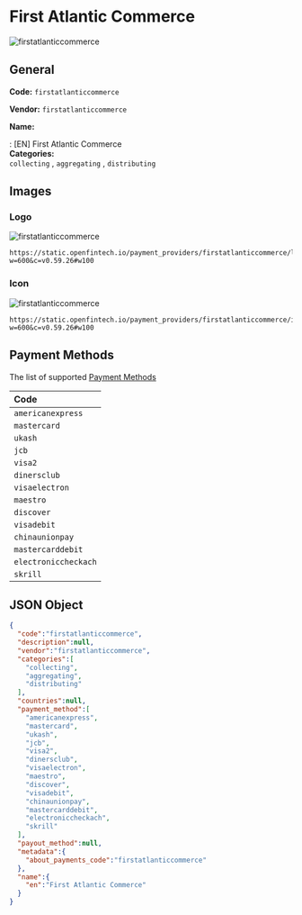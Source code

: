
# First Atlantic Commerce 
![firstatlanticcommerce](https://static.openfintech.io/payment_providers/firstatlanticcommerce/logo.svg?w=600&c=v0.59.26#w100)  

## General 
 
**Code:** `firstatlanticcommerce`  
 
**Vendor:** `firstatlanticcommerce`  
 
**Name:**  
 
:	[EN] First Atlantic Commerce  
**Categories:**  
`collecting`  , `aggregating`  , `distributing`  
 

## Images 

### Logo 
 
![firstatlanticcommerce](https://static.openfintech.io/payment_providers/firstatlanticcommerce/logo.svg?w=600&c=v0.59.26#w100)  

```
https://static.openfintech.io/payment_providers/firstatlanticcommerce/logo.svg?w=600&c=v0.59.26#w100
```  

### Icon 
 
![firstatlanticcommerce](https://static.openfintech.io/payment_providers/firstatlanticcommerce/icon.svg?w=600&c=v0.59.26#w100)  

```
https://static.openfintech.io/payment_providers/firstatlanticcommerce/icon.svg?w=600&c=v0.59.26#w100
```  

## Payment Methods 
 
The list of supported  [Payment Methods](#) 

|Code| 
|:---| 
|`americanexpress` | 
|`mastercard` | 
|`ukash` | 
|`jcb` | 
|`visa2` | 
|`dinersclub` | 
|`visaelectron` | 
|`maestro` | 
|`discover` | 
|`visadebit` | 
|`chinaunionpay` | 
|`mastercarddebit` | 
|`electroniccheckach` | 
|`skrill` | 
 

## JSON Object 

```json
{
  "code":"firstatlanticcommerce",
  "description":null,
  "vendor":"firstatlanticcommerce",
  "categories":[
    "collecting",
    "aggregating",
    "distributing"
  ],
  "countries":null,
  "payment_method":[
    "americanexpress",
    "mastercard",
    "ukash",
    "jcb",
    "visa2",
    "dinersclub",
    "visaelectron",
    "maestro",
    "discover",
    "visadebit",
    "chinaunionpay",
    "mastercarddebit",
    "electroniccheckach",
    "skrill"
  ],
  "payout_method":null,
  "metadata":{
    "about_payments_code":"firstatlanticcommerce"
  },
  "name":{
    "en":"First Atlantic Commerce"
  }
}
```  
